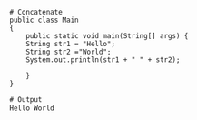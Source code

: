 ```` java[]
# Concatenate
public class Main
{
	public static void main(String[] args) {
	String str1 = "Hello";
	String str2 ="World";
	System.out.println(str1 + " " + str2);
		
	}
}
````
```` java []
# Output
Hello World
````
